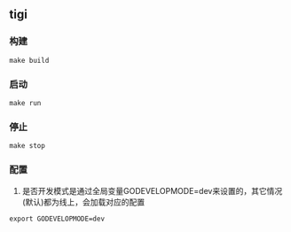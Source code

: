 ## tigi

### 构建
```
make build
```
### 启动
```
make run
```

### 停止
```
make stop
```

### 配置
1. 是否开发模式是通过全局变量GODEVELOPMODE=dev来设置的，其它情况(默认)都为线上，会加载对应的配置
```shell
export GODEVELOPMODE=dev
```
